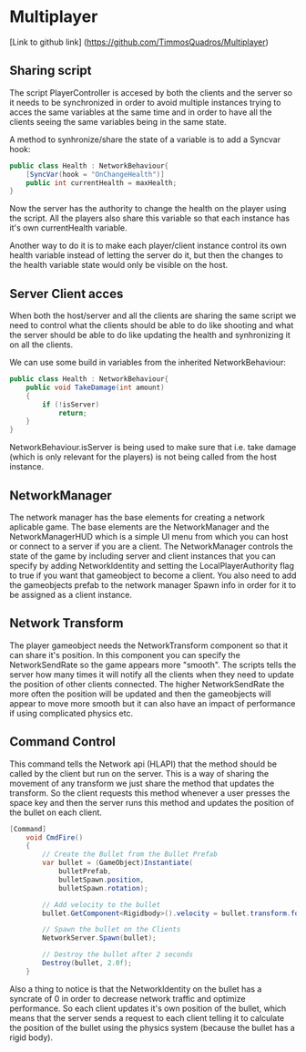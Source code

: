 # Multiplayer
[Link to github link] (https://github.com/TimmosQuadros/Multiplayer)
## Sharing script
The script PlayerController is accesed by both the clients and the server so it needs to be synchronized in order to avoid multiple instances
trying to acces the same variables at the same time and in order to have all the clients seeing the same variables being in the same state.

A method to synhronize/share the state of a variable is to add a Syncvar hook:

```csharp
public class Health : NetworkBehaviour{
    [SyncVar(hook = "OnChangeHealth")]
    public int currentHealth = maxHealth;
}
```

Now the server has the authority to change the health on the player using the script. All the players also share this variable so that each instance
has it's own currentHealth variable.

Another way to do it is to make each player/client instance control its own health variable instead of letting the server do it, but then the changes to the health variable state would only be visible on the host.

## Server Client acces
When both the host/server and all the clients are sharing the same script we need to control what the clients should be able to do like shooting and what the server should be able to do like updating the health and synhronizing it on all the clients.

We can use some build in variables from the inherited NetworkBehaviour:

```csharp
public class Health : NetworkBehaviour{
    public void TakeDamage(int amount)
    {
        if (!isServer)
            return;
    }  
}
```
NetworkBehaviour.isServer is being used to make sure that i.e. take damage (which is only relevant for the players) is not being called from the host instance.

## NetworkManager
The network manager has the base elements for creating a network aplicable game. The base elements are the NetworkManager and the NetworkManagerHUD which is a simple UI menu from which you can host or connect to a server if you are a client. The NetworkManager controls the state of the game by including server and client instances that you can specify by adding NetworkIdentity and setting the LocalPlayerAuthority flag to true if you want that gameobject to become a client. You also need to add the gameobjects prefab to the network manager Spawn info in order for it to be assigned as a client instance.

## Network Transform
The player gameobject needs the NetworkTransform component so that it can share it's position. In this component you can specify the NetworkSendRate so the game appears more "smooth". The scripts tells the server how many times it will notify all the clients when they need to update the position of other clients connected. The higher NetworkSendRate the more often the position will be updated and then the gameobjects will appear to move more smooth but it can also have an impact of performance if using complicated physics etc.


## Command Control
This command tells the Network api (HLAPI) that the method should be called by the client but run on the server. This is a way of sharing the movement of any transform we just share the method that updates the transform. So the client requests this method whenever a user presses the space key and then the server runs this method and updates the position of the bullet on each client.

```csharp
[Command]
    void CmdFire()
    {
        // Create the Bullet from the Bullet Prefab
        var bullet = (GameObject)Instantiate(
            bulletPrefab,
            bulletSpawn.position,
            bulletSpawn.rotation);

        // Add velocity to the bullet
        bullet.GetComponent<Rigidbody>().velocity = bullet.transform.forward * 6;

        // Spawn the bullet on the Clients
        NetworkServer.Spawn(bullet);

        // Destroy the bullet after 2 seconds
        Destroy(bullet, 2.0f);
    }
```

Also a thing to notice is that the NetworkIdentity on the bullet has a syncrate of 0 in order to decrease network traffic and optimize performance. So each client updates it's own position of the bullet, which means that the server sends a request to each client telling it to calculate the position of the bullet using the physics system (because the bullet has a rigid body).
